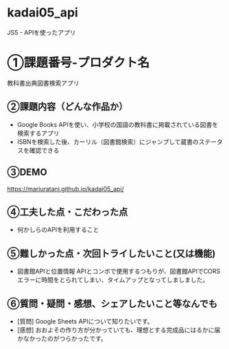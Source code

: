 # kadai05_api
JS5 - APIを使ったアプリ
# ①課題番号-プロダクト名
教科書出典図書検索アプリ

## ②課題内容（どんな作品か）
- Google Books APIを使い、小学校の国語の教科書に掲載されている図書を検索するアプリ
- ISBNを検索した後、カーリル（図書館検索）にジャンプして蔵書のステータスを確認できる

## ③DEMO
https://mariuratani.github.io/kadai05_api/

## ④工夫した点・こだわった点
- 何かしらのAPIを利用すること


## ⑤難しかった点・次回トライしたいこと(又は機能)
- 図書館APIと位置情報 APIとコンボで使用するつもりが、図書館APIでCORSエラーに時間をとられてしまい、タイムアップとなってしましました。

## ⑥質問・疑問・感想、シェアしたいこと等なんでも
- [質問] Google Sheets APIについて知りたいです。
- [感想] おおよその作り方が分かっていても、理想とする完成品にはるかに届かなかったのがつらかったです。
